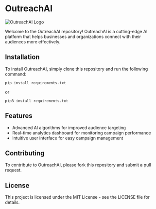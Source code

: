 # OutreachAI

![OutreachAI Logo](https://cdn.discordapp.com/attachments/1079837804508487855/1092462224494305393/OutreachAI-Pink.png)

Welcome to the OutreachAI repository! OutreachAI is a cutting-edge AI platform that helps businesses and organizations connect with their audiences more effectively.

## Installation

To install OutreachAI, simply clone this repository and run the following command:

`pip install requirements.txt`

or 

`pip3 install requirements.txt`


## Features

- Advanced AI algorithms for improved audience targeting
- Real-time analytics dashboard for monitoring campaign performance
- Intuitive user interface for easy campaign management

## Contributing

To contribute to OutreachAI, please fork this repository and submit a pull request.

## License

This project is licensed under the MIT License - see the LICENSE file for details.
